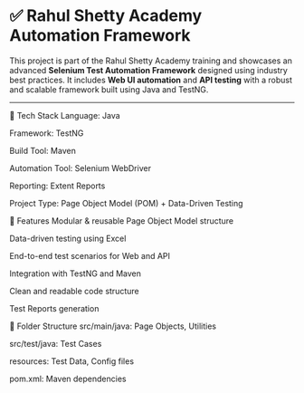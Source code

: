 # ✅ Rahul Shetty Academy Automation Framework

This project is part of the Rahul Shetty Academy training and showcases an advanced **Selenium Test Automation Framework** designed using industry best practices. It includes **Web UI automation** and **API testing** with a robust and scalable framework built using Java and TestNG.

---

🔧 Tech Stack
Language: Java

Framework: TestNG

Build Tool: Maven

Automation Tool: Selenium WebDriver

Reporting: Extent Reports

Project Type: Page Object Model (POM) + Data-Driven Testing

📌 Features
Modular & reusable Page Object Model structure

Data-driven testing using Excel

End-to-end test scenarios for Web and API

Integration with TestNG and Maven

Clean and readable code structure

Test Reports generation


📂 Folder Structure
src/main/java: Page Objects, Utilities

src/test/java: Test Cases

resources: Test Data, Config files

pom.xml: Maven dependencies
